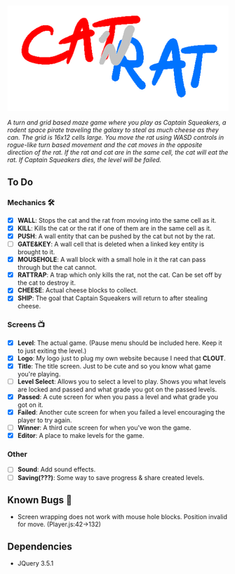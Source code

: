 <div align="center">
  <img src="https://github.com/ZaidMade/CatRat/raw/master/logo.gif" alt="CatRat" title="CatRat">
</div>

*A turn and grid based maze game where you play as Captain Squeakers, a rodent space pirate traveling the galaxy to steal as much cheese as they can. The grid is 16x12 cells large. You move the rat using WASD controls in rogue-like turn based movement and the cat moves in the opposite direction of the rat. If the rat and cat are in the same cell, the cat will eat the rat. If Captain Squeakers dies, the level will be failed.*

## To Do
### Mechanics 🛠
* [X] __WALL__: Stops the cat and the rat from moving into the same cell as it.
* [X] __KILL__: Kills the cat or the rat if one of them are in the same cell as it.
* [X] __PUSH__: A wall entity that can be pushed by the cat but not by the rat.
* [ ] __GATE&KEY__: A wall cell that is deleted when a linked key entity is brought to it.
* [X] __MOUSEHOLE__: A wall block with a small hole in it the rat can pass through but the cat cannot.
* [X] __RATTRAP__: A trap which only kills the rat, not the cat. Can be set off by the cat to destroy it.
* [X] __CHEESE__: Actual cheese blocks to collect.
* [X] __SHIP__: The goal that Captain Squeakers will return to after stealing cheese.

### Screens 📺
* [X] __Level__: The actual game. (Pause menu should be included here. Keep it to just exiting the level.)
* [X] __Logo__: My logo just to plug my own website because I need that __CLOUT__.
* [X] __Title__: The title screen. Just to be cute and so you know what game you're playing.
* [ ] __Level Select__: Allows you to select a level to play. Shows you what levels are locked and passed and what grade you got on the passed levels.
* [X] __Passed__: A cute screen for when you pass a level and what grade you got on it.
* [X] __Failed__: Another cute screen for when you failed a level encouraging the player to try again.
* [ ] __Winner__: A third cute screen for when you've won the game.
* [X] __Editor__: A place to make levels for the game.

### Other
* [ ] __Sound__: Add sound effects.
* [ ] __Saving(???)__: Some way to save progress & share created levels.

## Known Bugs 🐞
* Screen wrapping does not work with mouse hole blocks. Position invalid for move. (Player.js:42->132)

## Dependencies
* JQuery 3.5.1
